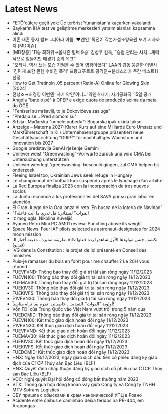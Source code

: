 # Latest News
-  FETÖ'cülere geçit yok: Üç terörist Yunanistan'a kaçarken yakalandı
-  Baykar'ın İHA test ve geliştirme merkezleri yatırım alanları kapsamına alındı
-  이혼·재혼 동시 발표…티아라 아름, ♥연인 '독전2' 각본가설→양육권 포기 시사까지 [MD이슈]
-  [MD장충] '11승 최하위→올시즌 벌써 9승' 김상우 감독, "승점 관리는 사치...체력적으로 힘들지만 매경기 승리 목표"
-  "오타니, 역사 쓰는 모습 지켜볼 수 있어 영광이었다" LAA의 감동 뭉클한 이별사
-  '김민재 포함 뮌헨 수비진 폭격' 프랑크푸르트 공격진→분데스리가 주간 베스트11 선정
-  How to Get Tretinoin .05 percent (Retin-A) Online for Glowing Skin [2024]
-  전청조→허경영 이번엔 '사기 악인'이다…'악인취재기; 사기공화국' 15일 공개
-  Angola "bate o pé" à OPEP e exige quota de produção acima da meta do OGE
-  "Teniseri su mršaviji, to je Đokovićeva zasluga"
-  "Predaju se... Pred slomom su"
-  Srbija i Mađarska "odnele pobedu": Bugarska ipak ukida takse
-  Anzeige – Materna 2027: Klarer Kurs auf eine Milliarde Euro Umsatz und Markführerschaft in KI / Unternehmensgruppe präsentiert neue Geschäftsausrichtung "GRIP²" für nachhaltiges Wachstum und Innovation bis 2027
-  Google predstavlja GenAI rješenje Gemini
-  Unilever weist "Greenwashing"-Vorwürfe zurück und wird CMA bei Untersuchung unterstützen
-  Unilever weerlegt 'greenwashing' beschuldigingen, zal CMA helpen bij onderzoek
-  Fleeing Israel too, Ukrainian Jews seek refuge in Hungary
-  Le championnat de football turc suspendu après le lynchage d’un arbitre
-  La Red Europea finaliza 2023 con la incorporación de tres nuevos socios
-  La Junta reconoce a los profesionales del SAVA por su gran labor en atención
-  El Gran Juego de la Oca lanza el reto ‘En busca de la lotería de Navidad’
-  "القوات" لميقاتي: هل تدري ما أنت فاعله؟
-  Iz mog ugla, Nikolina Kuveljić
-  Ayaneo Retro Mini PC AM01 review: Punching above its weight
-  Space News: Four IAF pilots selected as astronaut-designates for 2024 moon mission
-  بطريقة مميزة.. مذيعة أخبار الـ mtv تكشف جنس مولودها الأول شاهدوا ردة فعلها (فيديو)
-  IVG dans la Constitution : le projet de loi présenté en Conseil des ministres
-  Puis-je ramasser du bois en forêt pour me chauffer ? Le 20H vous répond
-  FUEVFVND: Thông báo thay đổi giá trị tài sản ròng ngày 11/12/2023
-  FUEVN100: Thông báo thay đổi giá trị tài sản ròng ngày 11/12/2023
-  FUEMAV30: Thông báo thay đổi giá trị tài sản ròng ngày 11/12/2023
-  FUEKIV30: Thông báo thay đổi giá trị tài sản ròng ngày 11/12/2023
-  FUEKIVFS: Thông báo thay đổi giá trị tài sản ròng ngày 11/12/2023
-  E1VFVN30: Thông báo thay đổi giá trị tài sản ròng ngày 11/12/2023
-  أولوية "القوات" التمديد... حاصباني: نقوم بما نراه مناسباً!
-  Vốn FDI của Trung Quốc vào Việt Nam vượt trội trong 5 năm qua
-  FUEDCMID: Thông báo thay đổi giá trị tài sản ròng ngày 11/12/2023
-  FUEVN100: Kết thúc giao dịch hoán đổi ngày 11/12/2023
-  E1VFVN30: Kết thúc giao dịch hoán đổi ngày 11/12/2023
-  FUEVFVND: Kết thúc giao dịch hoán đổi ngày 11/12/2023
-  FUEMAV30: Kết thúc giao dịch hoán đổi ngày 11/12/2023
-  FUEKIV30: Kết thúc giao dịch hoán đổi ngày 11/12/2023
-  FUEKIVFS: Kết thúc giao dịch hoán đổi ngày 11/12/2023
-  FUEDCMID: Kết thúc giao dịch hoán đổi ngày 11/12/2023
-  HNX: Ngày 18/12/2023, ngày giao dịch đầu tiên cổ phiếu đăng ký giao dịch của CTCP Thủy sản Bạc Liêu (BLF)
-  HNX: Quyết định chấp thuận đăng ký giao dịch cổ phiếu của CTCP Thủy sản Bạc Liêu (BLF)
-  VOC: Nghị quyết Đại hội đồng cổ đông bất thường năm 2023
-  VTX: Thông qua hợp đồng khoản vay giữa Công ty và Công ty TNHH MTV Sotrans Logistics
-  СБУ пришла с обысками в храм канонической УПЦ в Ровно
-  Acidente entre ônibus e caminhão deixa feridos na PR-444, em Arapongas
